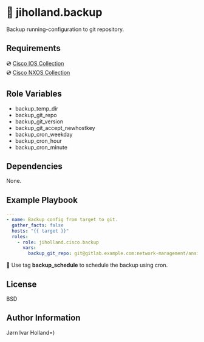 💾 jiholland.backup
===================

Backup running-configuration to git repository.

Requirements
------------

💿 [Cisco IOS Collection](https://galaxy.ansible.com/ui/repo/published/cisco/ios)<br>
💿 [Cisco NXOS Collection](https://galaxy.ansible.com/ui/repo/published/cisco/nxos)<br>

Role Variables
--------------

- backup_temp_dir
- backup_git_repo
- backup_git_version
- backup_git_accept_newhostkey
- backup_cron_weekday
- backup_cron_hour
- backup_cron_minute

Dependencies
------------

None.

Example Playbook
----------------
```yaml
---
- name: Backup config from target to git.
  gather_facts: false
  hosts: "{{ target }}"
  roles:
    - role: jiholland.cisco.backup
      vars:
        backup_git_repo: git@gitlab.example.com:network-management/ansible-backup.git
```
📅 Use tag **backup_schedule** to schedule the backup using cron.

License
-------

BSD

Author Information
------------------

Jørn Ivar Holland=)
